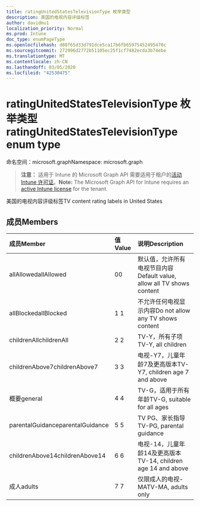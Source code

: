 ```yaml
---
title: ratingUnitedStatesTelevisionType 枚举类型
description: 美国的电视内容评级标签
author: davidmu1
localization_priority: Normal
ms.prod: Intune
doc_type: enumPageType
ms.openlocfilehash: d08f65d33d791dce5ca17b6fb65975452495470c
ms.sourcegitcommit: 272996d2772b51105ec25f1cf7482ecda3b74ebe
ms.translationtype: MT
ms.contentlocale: zh-CN
ms.lasthandoff: 03/05/2020
ms.locfileid: "42530475"
---
```

# <a name="ratingunitedstatestelevisiontype-enum-type"></a><span data-ttu-id="9caf0-103">ratingUnitedStatesTelevisionType 枚举类型</span><span class="sxs-lookup"><span data-stu-id="9caf0-103">ratingUnitedStatesTelevisionType enum type</span></span>

<span data-ttu-id="9caf0-104">命名空间：microsoft.graph</span><span class="sxs-lookup"><span data-stu-id="9caf0-104">Namespace: microsoft.graph</span></span>

> <span data-ttu-id="9caf0-105">**注意：** 适用于 Intune 的 Microsoft Graph API 需要适用于租户的[活动 Intune 许可证](https://go.microsoft.com/fwlink/?linkid=839381)。</span><span class="sxs-lookup"><span data-stu-id="9caf0-105">**Note:** The Microsoft Graph API for Intune requires an [active Intune license](https://go.microsoft.com/fwlink/?linkid=839381) for the tenant.</span></span>

<span data-ttu-id="9caf0-106">美国的电视内容评级标签</span><span class="sxs-lookup"><span data-stu-id="9caf0-106">TV content rating labels in United States</span></span>

## <a name="members"></a><span data-ttu-id="9caf0-107">成员</span><span class="sxs-lookup"><span data-stu-id="9caf0-107">Members</span></span>
|<span data-ttu-id="9caf0-108">成员</span><span class="sxs-lookup"><span data-stu-id="9caf0-108">Member</span></span>|<span data-ttu-id="9caf0-109">值</span><span class="sxs-lookup"><span data-stu-id="9caf0-109">Value</span></span>|<span data-ttu-id="9caf0-110">说明</span><span class="sxs-lookup"><span data-stu-id="9caf0-110">Description</span></span>|
|:---|:---|:---|
|<span data-ttu-id="9caf0-111">allAllowed</span><span class="sxs-lookup"><span data-stu-id="9caf0-111">allAllowed</span></span>|<span data-ttu-id="9caf0-112">0</span><span class="sxs-lookup"><span data-stu-id="9caf0-112">0</span></span>|<span data-ttu-id="9caf0-113">默认值，允许所有电视节目内容</span><span class="sxs-lookup"><span data-stu-id="9caf0-113">Default value, allow all TV shows content</span></span>|
|<span data-ttu-id="9caf0-114">allBlocked</span><span class="sxs-lookup"><span data-stu-id="9caf0-114">allBlocked</span></span>|<span data-ttu-id="9caf0-115">1 </span><span class="sxs-lookup"><span data-stu-id="9caf0-115">1</span></span>|<span data-ttu-id="9caf0-116">不允许任何电视显示内容</span><span class="sxs-lookup"><span data-stu-id="9caf0-116">Do not allow any TV shows content</span></span>|
|<span data-ttu-id="9caf0-117">childrenAll</span><span class="sxs-lookup"><span data-stu-id="9caf0-117">childrenAll</span></span>|<span data-ttu-id="9caf0-118">2 </span><span class="sxs-lookup"><span data-stu-id="9caf0-118">2</span></span>|<span data-ttu-id="9caf0-119">TV-Y，所有子项</span><span class="sxs-lookup"><span data-stu-id="9caf0-119">TV-Y, all children</span></span>|
|<span data-ttu-id="9caf0-120">childrenAbove7</span><span class="sxs-lookup"><span data-stu-id="9caf0-120">childrenAbove7</span></span>|<span data-ttu-id="9caf0-121">3 </span><span class="sxs-lookup"><span data-stu-id="9caf0-121">3</span></span>|<span data-ttu-id="9caf0-122">电视-Y7，儿童年龄7及更高版本</span><span class="sxs-lookup"><span data-stu-id="9caf0-122">TV-Y7, children age 7 and above</span></span>|
|<span data-ttu-id="9caf0-123">概要</span><span class="sxs-lookup"><span data-stu-id="9caf0-123">general</span></span>|<span data-ttu-id="9caf0-124">4 </span><span class="sxs-lookup"><span data-stu-id="9caf0-124">4</span></span>|<span data-ttu-id="9caf0-125">TV-G，适用于所有年龄</span><span class="sxs-lookup"><span data-stu-id="9caf0-125">TV-G, suitable for all ages</span></span>|
|<span data-ttu-id="9caf0-126">parentalGuidance</span><span class="sxs-lookup"><span data-stu-id="9caf0-126">parentalGuidance</span></span>|<span data-ttu-id="9caf0-127">5 </span><span class="sxs-lookup"><span data-stu-id="9caf0-127">5</span></span>|<span data-ttu-id="9caf0-128">TV PG、家长指导</span><span class="sxs-lookup"><span data-stu-id="9caf0-128">TV-PG, parental guidance</span></span>|
|<span data-ttu-id="9caf0-129">childrenAbove14</span><span class="sxs-lookup"><span data-stu-id="9caf0-129">childrenAbove14</span></span>|<span data-ttu-id="9caf0-130">6 </span><span class="sxs-lookup"><span data-stu-id="9caf0-130">6</span></span>|<span data-ttu-id="9caf0-131">电视-14，儿童年龄14及更高版本</span><span class="sxs-lookup"><span data-stu-id="9caf0-131">TV-14, children age 14 and above</span></span>|
|<span data-ttu-id="9caf0-132">成人</span><span class="sxs-lookup"><span data-stu-id="9caf0-132">adults</span></span>|<span data-ttu-id="9caf0-133">7 </span><span class="sxs-lookup"><span data-stu-id="9caf0-133">7</span></span>|<span data-ttu-id="9caf0-134">仅限成人的电视-MA</span><span class="sxs-lookup"><span data-stu-id="9caf0-134">TV-MA, adults only</span></span>|




